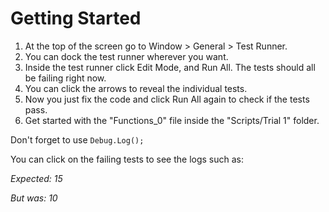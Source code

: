 # Getting Started

1. At the top of the screen go to Window > General > Test Runner.
2. You can dock the test runner wherever you want.
3. Inside the test runner click Edit Mode, and Run All. The tests should all be failing right now.
4. You can click the arrows to reveal the individual tests.
5. Now you just fix the code and click Run All again to check if the tests pass.
6. Get started with the "Functions_0" file inside the "Scripts/Trial 1" folder.

Don't forget to use `Debug.Log();`



You can click on the failing tests to see the logs such as:

_Expected: 15_

_But was: 10_
